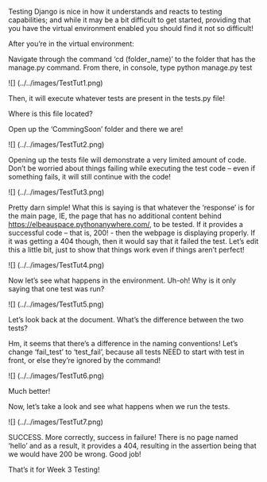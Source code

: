 Testing
Django is nice in how it understands and reacts to testing capabilities; and while it may be a bit difficult to get started, providing that you have the virtual environment enabled you should find it not so difficult!

After you’re in the virtual environment:

Navigate through the command ‘cd (folder_name)’ to the folder that has the manage.py command. From there, in console, type python manage.py test

![] (../../images/TestTut1.png)

Then,  it will execute whatever tests are present in the  tests.py file!

Where is this file located?

Open up the ‘CommingSoon’ folder and there we are!

![] (../../images/TestTut2.png)

Opening up the tests file will demonstrate a very limited amount of code. Don’t be worried about things failing while executing the test code – even if something fails, it will still continue with the code!

![] (../../images/TestTut3.png)
 
Pretty darn simple! What this is saying is that whatever the ‘response’ is for the main page, IE, the page that has no additional content behind https://elbeauspace.pythonanywhere.com/, to be tested. If it provides a successful code – that is, 200! - then the webpage is displaying properly. If it was getting a 404 though, then it would say that it failed the test. Let’s edit this a little bit, just to show that things work even if things aren’t perfect!
 
![] (../../images/TestTut4.png)

Now let’s see what happens in the environment.
Uh-oh! Why is it only saying that one test was run?

![] (../../images/TestTut5.png)
 
Let’s look back at the document. What’s the difference between the two tests? 

Hm, it seems that there’s a difference in the naming conventions! Let’s change ‘fail_test’ to ‘test_fail’, because all tests NEED to start with test in front, or else they’re ignored by the command!

![] (../../images/TestTut6.png)
 
Much better!

Now, let’s take a look and see what happens when we run the tests.

![] (../../images/TestTut7.png)

SUCCESS. More correctly, success in failure! There is no page named ‘hello’ and as a result, it provides a 404, resulting in the assertion being that we would have 200 be wrong. Good job!

That’s it for Week 3 Testing! 
